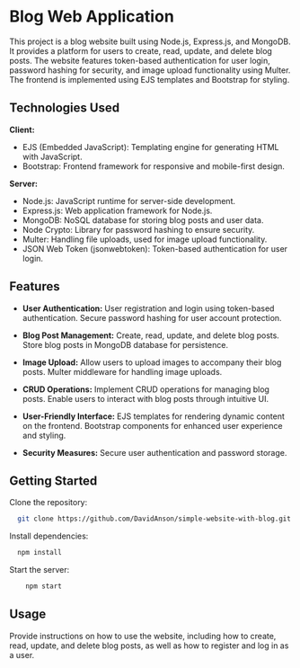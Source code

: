 
# Blog Web Application

This project is a blog website built using Node.js, Express.js, and MongoDB. It provides a platform for users to create, read, update, and delete blog posts. The website features token-based authentication for user login, password hashing for security, and image upload functionality using Multer. The frontend is implemented using EJS templates and Bootstrap for styling.

## Technologies Used

**Client:** 
- EJS (Embedded JavaScript): Templating engine for generating HTML with JavaScript.
- Bootstrap: Frontend framework for responsive and mobile-first design.

**Server:** 
- Node.js: JavaScript runtime for server-side development.
- Express.js: Web application framework for Node.js.
- MongoDB: NoSQL database for storing blog posts and user data.
- Node Crypto: Library for password hashing to ensure security. 
- Multer: Handling file uploads, used for image upload functionality.
- JSON Web Token (jsonwebtoken): Token-based authentication for user login.
 


## Features

- **User Authentication:**
    User registration and login using token-based authentication.
    Secure password hashing for user account protection.

- **Blog Post Management:**
    Create, read, update, and delete blog posts.
    Store blog posts in MongoDB database for persistence.

- **Image Upload:**
    Allow users to upload images to accompany their blog posts.
    Multer middleware for handling image uploads.

- **CRUD Operations:**
    Implement CRUD operations for managing blog posts.
    Enable users to interact with blog posts through intuitive UI.

- **User-Friendly Interface:**
    EJS templates for rendering dynamic content on the frontend.
    Bootstrap components for enhanced user experience and styling.

- **Security Measures:**
    Secure user authentication and password storage.
## Getting Started

Clone the repository:
```bash
  git clone https://github.com/DavidAnson/simple-website-with-blog.git
```
Install dependencies:
```bash
  npm install
```
Start the server:
```bash
    npm start
```


## Usage

Provide instructions on how to use the website, including how to create, read, update, and delete blog posts, as well as how to register and log in as a user.

